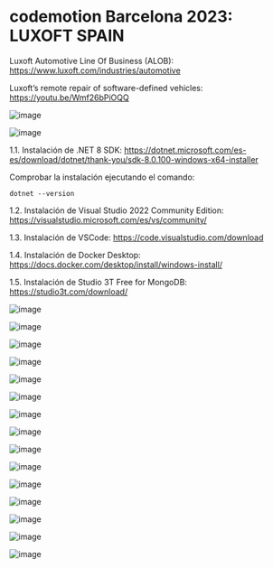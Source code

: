 # codemotion Barcelona 2023: LUXOFT SPAIN

Luxoft Automotive Line Of Business (ALOB): https://www.luxoft.com/industries/automotive

Luxoft’s remote repair of software-defined vehicles: https://youtu.be/Wmf26bPiOQQ

![image](https://github.com/luiscoco/codemotion-Barcelona-2023-public-repo/assets/32194879/0b3f80ff-8ac7-403e-a972-da31ea337fcf)

![image](https://github.com/luiscoco/codemotion-Barcelona-2023-public-repo/assets/32194879/afeaa29f-6f25-44c5-8558-666501c7a73e)

1.1. Instalación de .NET 8 SDK: https://dotnet.microsoft.com/es-es/download/dotnet/thank-you/sdk-8.0.100-windows-x64-installer
       
Comprobar la instalación ejecutando el comando: 

```
dotnet --version
```

1.2. Instalación de Visual Studio 2022 Community Edition: https://visualstudio.microsoft.com/es/vs/community/

1.3. Instalación de VSCode: https://code.visualstudio.com/download

1.4. Instalación de Docker Desktop: https://docs.docker.com/desktop/install/windows-install/

1.5. Instalación de Studio 3T Free for MongoDB: https://studio3t.com/download/

![image](https://github.com/luiscoco/codemotion-Barcelona-2023-public-repo/assets/32194879/7b9119c3-2772-4029-a1d7-935d5692981f)

![image](https://github.com/luiscoco/codemotion-Barcelona-2023-public-repo/assets/32194879/63c0ad4e-745f-4563-bd9f-422c3e9fb240)

![image](https://github.com/luiscoco/codemotion-Barcelona-2023-public-repo/assets/32194879/8f3099a5-9fad-4258-951c-bdba4826f2fa)

![image](https://github.com/luiscoco/codemotion-Barcelona-2023-public-repo/assets/32194879/b1156e4a-848b-4388-a7d0-54a9a617f128)

![image](https://github.com/luiscoco/codemotion-Barcelona-2023-public-repo/assets/32194879/4a229580-fff0-4272-a737-4b2aa767ac77)

![image](https://github.com/luiscoco/codemotion-Barcelona-2023-public-repo/assets/32194879/6b4077dd-8f2d-42d8-af35-bb9cd4337bbb)

![image](https://github.com/luiscoco/codemotion-Barcelona-2023-public-repo/assets/32194879/3f2ed9e3-7051-4f58-aabf-316b24a2b3ba)

![image](https://github.com/luiscoco/codemotion-Barcelona-2023-public-repo/assets/32194879/3944f2ed-a3f3-4d83-ae63-c763a1db3a7e)

![image](https://github.com/luiscoco/codemotion-Barcelona-2023-public-repo/assets/32194879/c77c2149-f0a5-4ff1-b00d-bbba1ee5b2f7)

![image](https://github.com/luiscoco/codemotion-Barcelona-2023-public-repo/assets/32194879/2ef00d9e-65ee-45da-9c62-44a5a07ca922)

![image](https://github.com/luiscoco/codemotion-Barcelona-2023-public-repo/assets/32194879/224dd076-461b-42a2-bdda-1bc124810edd)

![image](https://github.com/luiscoco/codemotion-Barcelona-2023-public-repo/assets/32194879/762a7c3c-760a-4a81-a57e-ce3c223723a5)

![image](https://github.com/luiscoco/codemotion-Barcelona-2023-public-repo/assets/32194879/6bbf16c6-35eb-4bbf-82cf-5f0d9879e151)

![image](https://github.com/luiscoco/codemotion-Barcelona-2023-public-repo/assets/32194879/e7ce5b72-bda5-42a2-bc86-8de0a8998fd1)

![image](https://github.com/luiscoco/codemotion-Barcelona-2023-public-repo/assets/32194879/e2c0a5d1-952b-4e4f-bbe0-ec8cdc84dca9)



